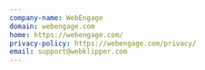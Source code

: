 ```yaml
---
company-name: WebEngage
domain: webengage.com
home: https://webengage.com/
privacy-policy: https://webengage.com/privacy/
email: support@webklipper.com
---
```




